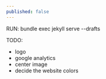 ```yaml
---
published: false
---
```


RUN: bundle exec jekyll serve --drafts

TODO:
 - logo
 - google analytics
 - center image
 - decide the website colors
